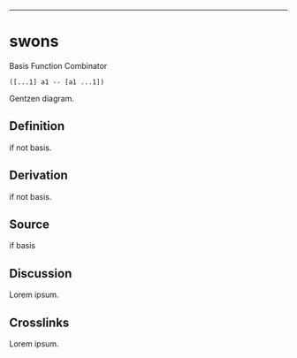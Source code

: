 ------------------------------------------------------------------------

# swons

Basis Function Combinator

    ([...1] a1 -- [a1 ...1])

Gentzen diagram.

## Definition

if not basis.

## Derivation

if not basis.

## Source

if basis

## Discussion

Lorem ipsum.

## Crosslinks

Lorem ipsum.
